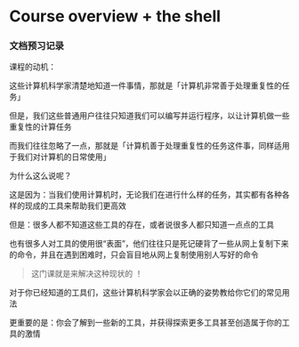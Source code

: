 # Course overview + the shell

### 文档预习记录

课程的动机：

这些计算机科学家清楚地知道一件事情，那就是「计算机非常善于处理重复性的任务」

但是，我们这些普通用户往往只知道我们可以编写并运行程序，以让计算机做一些重复性的计算任务

而我们往往忽略了一点，那就是「计算机善于处理重复性的任务这件事，同样适用于我们对计算机的日常使用」

为什么这么说呢？

这是因为：当我们使用计算机时，无论我们在进行什么样的任务，其实都有各种各样的现成的工具来帮助我们更高效

但是：很多人都不知道这些工具的存在，或者说很多人都只知道一点点的工具

也有很多人对工具的使用很“表面”，他们往往只是死记硬背了一些从网上复制下来的命令，并且在遇到困难时，只会盲目地从网上复制使用别人写好的命令

> 这门课就是来解决这种现状的 ！

对于你已经知道的工具们，这些计算机科学家会以正确的姿势教给你它们的常见用法

更重要的是：你会了解到一些新的工具，并获得探索更多工具甚至创造属于你的工具的激情


